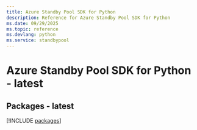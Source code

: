 ```yaml
---
title: Azure Standby Pool SDK for Python
description: Reference for Azure Standby Pool SDK for Python
ms.date: 09/29/2025
ms.topic: reference
ms.devlang: python
ms.service: standbypool
---
```

# Azure Standby Pool SDK for Python - latest
## Packages - latest
[!INCLUDE [packages](standby-pool-index.md)]